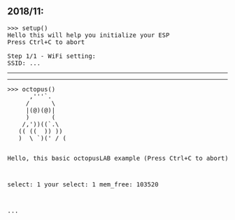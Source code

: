 2018/11:
-----------------------
<pre>
>>> setup()
Hello this will help you initialize your ESP
Press Ctrl+C to abort

Step 1/1 - WiFi setting:
SSID: ...
</pre>
-----------------------
<hr />
<pre>
>>> octopus()
      ,'''`.
     /      \
     |(@)(@)|
     )      (
    /,'))((`.\
   (( ((  )) ))
   )  \ `)(' / (

Hello, this basic octopusLAB example
(Press Ctrl+C to abort)

select: 1
your select: 1
mem_free: 103520

...
</pre>


